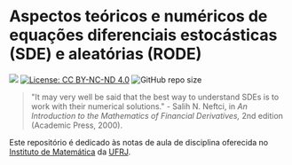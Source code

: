 # Aspectos teóricos e numéricos de equações diferenciais estocásticas (SDE) e aleatórias (RODE)

[view-book-img]: https://img.shields.io/badge/view-book-green.svg
[view-book-url]: https://rmsrosa.github.io/notas_sde

[![][view-book-img]][view-book-url] [![License: CC BY-NC-ND 4.0](https://img.shields.io/badge/License-CC&#160;BY&#8211;NC&#8211;ND&#160;4.0-orange.svg)](https://creativecommons.org/licenses/by-nc-nd/4.0/) ![GitHub repo size](https://img.shields.io/github/repo-size/rmsrosa/notas_sde)

> "It may very well be said that
the best way to understand SDEs is to work with their numerical solutions." - Salih N. Neftci, in *An Introduction to the Mathematics of Financial Derivatives,* 2nd edition (Academic Press, 2000).

Este repositório é dedicado às notas de aula de disciplina oferecida no [Instituto de Matemática](http://www.im.ufrj.br) da [UFRJ](https://ufrj.br).
